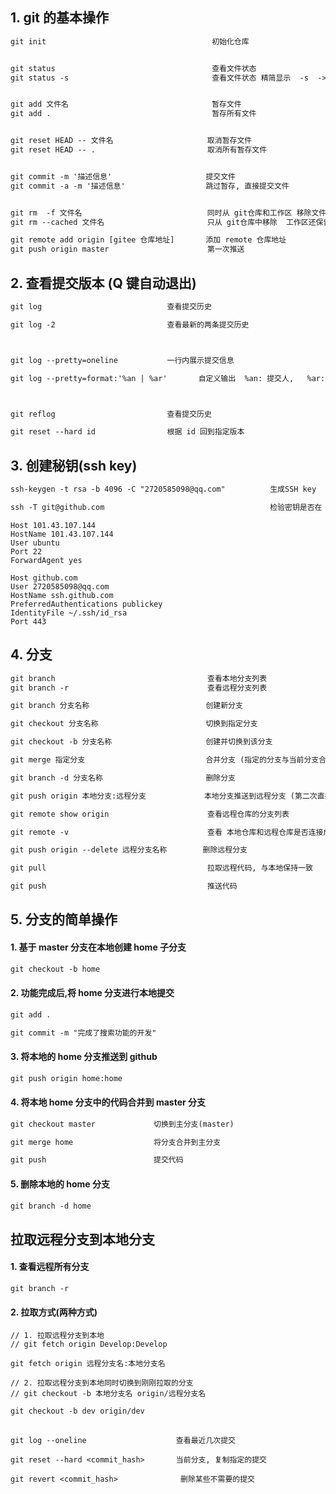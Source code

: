 ## 1. git 的基本操作

```txt
git init                                     初始化仓库


git status                                   查看文件状态
git status -s                                查看文件状态 精简显示  -s  ->  --short


git add 文件名                                暂存文件
git add .                                    暂存所有文件


git reset HEAD -- 文件名                     取消暂存文件
git reset HEAD -- .                         取消所有暂存文件


git commit -m '描述信息'                     提交文件
git commit -a -m '描述信息'                  跳过暂存, 直接提交文件


git rm  -f 文件名                            同时从 git仓库和工作区 移除文件
git rm --cached 文件名                       只从 git仓库中移除  工作区还保留文件

git remote add origin [gitee 仓库地址]       添加 remote 仓库地址
git push origin master                      第一次推送
```

## 2. 查看提交版本 (Q 键自动退出)

```txt
git log                            查看提交历史

git log -2                         查看最新的两条提交历史



git log --pretty=oneline           一行内展示提交信息

git log --pretty=format:'%an | %ar'       自定义输出  %an: 提交人,   %ar:作者修改日期



git reflog                         查看提交历史

git reset --hard id                根据 id 回到指定版本
```

## 3. 创建秘钥(ssh key)

```txt
ssh-keygen -t rsa -b 4096 -C "2720585098@qq.com"          生成SSH key

ssh -T git@github.com                                     检验密钥是否在 github 中存在
```

```config
Host 101.43.107.144
HostName 101.43.107.144
User ubuntu
Port 22
ForwardAgent yes

Host github.com
User 2720585098@qq.com
HostName ssh.github.com
PreferredAuthentications publickey
IdentityFile ~/.ssh/id_rsa
Port 443
```

## 4. 分支

```txt
git branch                                  查看本地分支列表
git branch -r                               查看远程分支列表

git branch 分支名称                          创建新分支

git checkout 分支名称                        切换到指定分支

git checkout -b 分支名称                     创建并切换到该分支

git merge 指定分支                           合并分支 (指定的分支与当前分支合并)

git branch -d 分支名称                       删除分支
```

```txt
git push origin 本地分支:远程分支             本地分支推送到远程分支 (第二次直接  git push)

git remote show origin                      查看远程仓库的分支列表

git remote -v                               查看 本地仓库和远程仓库是否连接成功

git push origin --delete 远程分支名称        删除远程分支
```

```txt
git pull                                    拉取远程代码, 与本地保持一致

git push                                    推送代码
```

## 5. 分支的简单操作

#### 1. 基于 master 分支在本地创建 home 子分支

```txt
git checkout -b home
```

#### 2. 功能完成后,将 home 分支进行本地提交

```txt
git add .

git commit -m "完成了搜索功能的开发"
```

#### 3. 将本地的 home 分支推送到 github

```txt
git push origin home:home
```

#### 4. 将本地 home 分支中的代码合并到 master 分支

```txt
git checkout master             切换到主分支(master)

git merge home                  将分支合并到主分支

git push                        提交代码
```

#### 5. 删除本地的 home 分支

```txt
git branch -d home
```

## 拉取远程分支到本地分支

#### 1. 查看远程所有分支

```git
git branch -r
```

#### 2. 拉取方式(两种方式)

```git
// 1. 拉取远程分支到本地
// git fetch origin Develop:Develop

git fetch origin 远程分支名:本地分支名
```

```git
// 2. 拉取远程分支到本地同时切换到刚刚拉取的分支
// git checkout -b 本地分支名 origin/远程分支名

git checkout -b dev origin/dev
```

##

```
git log --oneline                    查看最近几次提交

git reset --hard <commit_hash>       当前分支, 复制指定的提交

git revert <commit_hash>              删除某些不需要的提交
```
